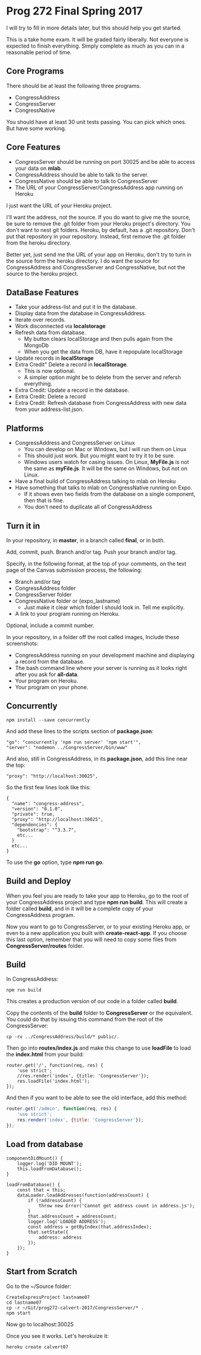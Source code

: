 # Prog 272 Final Spring 2017

I will try to fill in more details later, but this should help you get started.

This is a take home exam. It will be graded fairly liberally. Not everyone is expected to finish everything. Simply complete as much as you can in a reasonable period of time.

## Core Programs

There should be at least the following three programs.

- CongressAddress
- CongressServer
- CongressNative

You should have at least 30 unit tests passing. You can pick which ones. But have some working.

## Core Features

- CongressServer should be running on port 30025 and be able to access your data on **mlab**.
- CongressAddress should be able to talk to the server.
- CongressNative should be able to talk to CongressServer
- The URL of your CongressServer/CongressAddress app running on Heroku

I just want the URL of your Heroku project.

I'll want the address, not the source. If you do want to give me the source, be sure to remove the .git folder from your Heroku project's directory. You don't want to nest git folders. Heroku, by default, has a .git repository. Don't put that repository in your repository. Instead, first remove the .git folder from the heroku directory.

Better yet, just send me the URL of your app on Heroku, don't try to turn in the source form the heroku directory. I do want the source for CongressAddress and CongressServer and CongressNative, but not the source to the heroku project.

## DataBase Features

- Take your address-list and put it in the database.
- Display data from the database in CongressAddress.
- Iterate over records.
- Work disconnected via **localstorage**
- Refresh data from database.
  - My button clears localStorage and then pulls again from the MongoDb
  - When you get the data from DB, have it repopulate localStorage
- Update records in **localStorage**
- Extra Credit" Delete a record in **localStorage**.
  - This is now optional.
  - A simpler option might be to delete from the server and refersh everything.
- Extra Credit: Update a record in the database.
- Extra Credit: Delete a record
- Extra Credit: Refresh database from CongressAddress with new data from your address-list.json.

## Platforms

- CongressAddress and CongressServer on Linux
  - You can develop on Mac or Windows, but I will run them on Linux
  - This should just work. But you might want to try it to be sure.
  - Windows users watch for casing issues. On Linux, **MyFile.js** is not the same as **myFile.js**. It will be the same on Windows, but not on Linux.
- Have a final build of CongressAddress talking to mlab on Heroku
- Have something that talks to mlab on CongressNative running on Expo.
  - If it shows even two fields from the database on a single component, then that is fine.
  - You don't need to duplicate all of CongressAddress

## Turn it in

In your repository, in **master**, in a branch called **final**, or in both.

Add, commit, push. Branch and/or tag. Push your branch and/or tag.

Specify, in the following format, at the top of your comments, on the text page of the Canvas submission process, the following:

- Branch and/or tag
- CongressAddress folder
- CongressServer folder
- CongressNative folder or (expo_lastname)
  - Just make it clear which folder I should look in. Tell me explicitly.
- A link to your program running on Heroku.

Optional, include a commit number.

In your repository, in a folder off the root called images, Include these screenshots:

- CongressAddress running on your development machine and displaying a record from the database.
- The bash command line where your server is running as it looks right after you ask for **all-data**.
- Your program on Heroku.
- Your program on your phone.

## Concurrently

```
npm install --save concurrently
```

And add these lines to the scripts section of **package.json**:

```
"go": "concurrently 'npm run server' 'npm start'",
"server": "nodemon ../CongressServer/bin/www"
```

And also, still in CongressAddress, in its **package.json**, add this line near the top:

```
"proxy": "http://localhost:30025",
```

So the first few lines look like this:

```
{
  "name": "congress-address",
  "version": "0.1.0",
  "private": true,
  "proxy": "http://localhost:30025",
  "dependencies": {
    "bootstrap": "^3.3.7",
    etc...
  }
  etc...
}
```

To use the **go** option, type **npm run go**.

## Build and Deploy

When you feel you are ready to take your app to Heroku, go to the root of your CongressAddress project and type **npm run build**. This will create a folder called **build**, and in it will be a complete copy of your CongressAddress program.

Now you want to go to CongressServer, or to your existing Heroku app, or even to a new application you built with **create-react-app**. If you choose this last option, remember that you will need to copy some files from **CongressServer/routes** folder.

## Build

In CongressAddress:

```
npm run build
```

This creates a production version of our code in a folder called **build**.

Copy the contents of the **build** folder to **CongressServer** or the equivalent. You could do that by issuing this command from the root of the CongressServer:

```
cp -rv ../CongressAddress/build/* public/.
```

Then go into **routes/index.js** and make this change to use **loadFile** to load the **index.html** from your build:

```
router.get('/', function(req, res) {
    'use strict';
    //res.render('index', {title: 'CongressServer'});
    res.loadFile('index.html');
});
```

And then if you want to be able to see the old interface, add this method:

```javascript
router.get('/admin', function(req, res) {
    'use strict';
    res.render('index', {title: 'CongressServer'});
});
```

## Load from database

```
componentDidMount() {
    logger.log('DID MOUNT');
    this.loadFromDatabase();
}

loadFromDatabase() {
    const that = this;
    dataLoader.loadAddresses(function(addressCount) {
        if (!addressCount) {
            throw new Error('Cannot get address count in address.js');
        }
        that.addressCount = addressCount;
        logger.log('LOADED ADDRESS');
        const address = getByIndex(that.addressIndex);
        that.setState({
            address: address
        });
    });
}
```

## Start from Scratch

Go to the ~/Source folder:

```
CreateExpressProject lastname07
cd lastname07
cp -r ~/Git/prog272-calvert-2017/CongressServer/* .
npm start
```

Now go to localhost:30025

Once you see it works. Let's herokuize it:

```
heroku create calvert07

